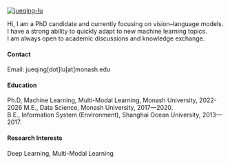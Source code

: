 

[![jueqing-lu](https://img.shields.io/badge/jueqinglu-github-blue?logo=github)](https://github.com/OverfitFLow)

Hi, I am a PhD candidate and currently focusing on vision–language models.\
I have a strong ability to quickly adapt to new machine learning topics.\
I am always open to academic discussions and knowledge exchange.

#### Contact

Email: jueqing[dot]lu[at]monash.edu

#### Education
Ph.D, Machine Learning, Multi-Modal Learning, Monash University, 2022-2026
M.E., Data Science, Monash University, 2017—2020.\
B.E., Information System (Environment), Shanghai Ocean University, 2013—2017.

#### Research Interests
Deep Learning, Multi-Modal Learning

